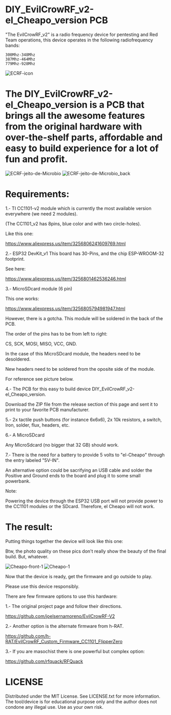 
# DIY_EvilCrowRF_v2-el_Cheapo_version PCB

"The EvilCrowRF_v2" is a radio frequency device for pentesting and Red Team operations, this device operates in the following radiofrequency bands:

    300Mhz-348Mhz
    387Mhz-464Mhz
    779Mhz-928Mhz

![ECRF-icon](https://github.com/user-attachments/assets/c1e1ef7d-43e0-48da-a2c6-e7290fa95330)


    
# The DIY_EvilCrowRF_v2-el_Cheapo_version is a PCB that brings all the awesome features from the original hardware with over-the-shelf parts, affordable and easy to build experience for a lot of fun and profit.



![ECRF-jeito-de-Microbio](https://github.com/user-attachments/assets/65c0696b-b137-4916-8f5d-ffbf1340451d) ![ECRF-jeito-de-Microbio_back](https://github.com/user-attachments/assets/f59e6205-acda-447a-8af6-b16c59ecfd91)







# Requirements:



1.- TI CC1101-v2 module which is currently the most available version everywhere (we need 2 modules).

(The CC1101_v2 has 8pins, blue color and with two circle-holes).

Like this one:

https://www.aliexpress.us/item/3256806241609769.html





2.- ESP32 DevKit_v1 This board has 30-Pins, and the chip ESP-WROOM-32 footprint. 

See here:

https://www.aliexpress.us/item/3256801462536246.html





3.- MicroSDcard module (6 pin)

This one works:

https://www.aliexpress.us/item/3256805794981947.html



However, there is a gotcha. This module will be soldered in the back of the PCB.

The order of the pins has to be from left to right:

CS, SCK, MOSI, MISO, VCC, GND. 


In the case of this MicroSDcard module, the headers need to be desoldered. 

New headers need to be soldered from the oposite side of the module.

For reference see picture below.




4.- The PCB for this easy to build device DIY_EvilCrowRF_v2-el_Cheapo_version.

Download the ZIP file from the release section of this page and sent it to print to your favorite PCB manufacturer. 




5.- 2x tactile push buttons (for instance 6x6x6), 2x 10k resistors, a switch, Iron, solder, flux, headers, etc.



6.- A MicroSDcard

Any MicroSdcard (no bigger that 32 GB) should work.



7.- There is the need for a battery to provide 5 volts to "el-Cheapo" through the entry labeled "5V-IN". 

An alternative option could be sacrifying an USB cable and solder the Positive and Ground ends to the board and plug it to some small powerbank.


Note: 

Powering the device through the ESP32 USB port will not provide power to the CC1101 modules or the SDcard. Therefore, el Cheapo will not work.



# The result:

Putting things together the device will look like this one:


Btw, the photo quality on these pics don't really show the beauty of the final build. But, whatever.


![Cheapo-front-1](https://github.com/user-attachments/assets/d541bb76-af29-45c7-80c0-423b46bc68c6) ![Cheapo-1](https://github.com/user-attachments/assets/aa6f9d0d-b4c9-45b7-adb8-74291d0009ab)





Now that the device is ready, get the firmware and go outside to play.

Please use this device responsibly. 


There are few firmware options to use this hardware:




1.- The original project page and follow their directions.

https://github.com/joelsernamoreno/EvilCrowRF-V2


2.- Another option is the alternate firmware from h-RAT.

https://github.com/h-RAT/EvilCrowRF_Custom_Firmware_CC1101_FlipperZero


3.- If you are masochist there is one powerful but complex option:

https://github.com/rfquack/RFQuack





# LICENSE


Distributed under the MIT License. See LICENSE.txt for more information. The tool/device is for educational purpose only and the author does not condone any illegal use. Use as your own risk.






































